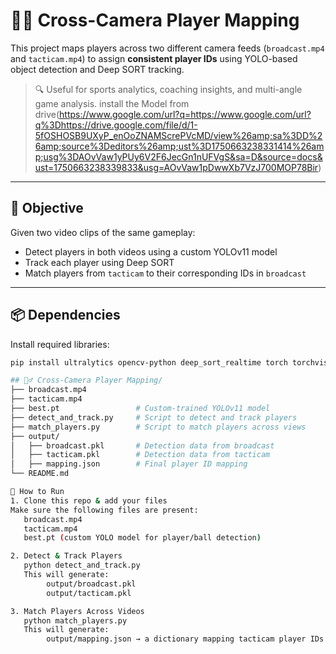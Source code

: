 # 🏃‍♂️ Cross-Camera Player Mapping

This project maps players across two different camera feeds (`broadcast.mp4` and `tacticam.mp4`) to assign **consistent player IDs** using YOLO-based object detection and Deep SORT tracking.

> 🔍 Useful for sports analytics, coaching insights, and multi-angle game analysis.
install the Model from drive(https://www.google.com/url?q=https://www.google.com/url?q%3Dhttps://drive.google.com/file/d/1-5fOSHOSB9UXyP_enOoZNAMScrePVcMD/view%26amp;sa%3DD%26amp;source%3Deditors%26amp;ust%3D1750663238331414%26amp;usg%3DAOvVaw1yPUy6V2F6JecGn1nUFVgS&sa=D&source=docs&ust=1750663238339833&usg=AOvVaw1pDwwXb7VzJ700MOP78Bir)

---

## 🎯 Objective

Given two video clips of the same gameplay:
- Detect players in both videos using a custom YOLOv11 model
- Track each player using Deep SORT
- Match players from `tacticam` to their corresponding IDs in `broadcast`

---

## 📦 Dependencies

Install required libraries:

```bash
pip install ultralytics opencv-python deep_sort_realtime torch torchvision scikit-learn

## 🏃‍♂️ Cross-Camera Player Mapping/
├── broadcast.mp4
├── tacticam.mp4
├── best.pt                 # Custom-trained YOLOv11 model
├── detect_and_track.py     # Script to detect and track players
├── match_players.py        # Script to match players across views
├── output/
│   ├── broadcast.pkl       # Detection data from broadcast
│   ├── tacticam.pkl        # Detection data from tacticam
│   ├── mapping.json        # Final player ID mapping
└── README.md

🚀 How to Run
1. Clone this repo & add your files
Make sure the following files are present:
   broadcast.mp4
   tacticam.mp4
   best.pt (custom YOLO model for player/ball detection)

2. Detect & Track Players
   python detect_and_track.py
   This will generate:
        output/broadcast.pkl
        output/tacticam.pkl

3. Match Players Across Videos
   python match_players.py
   This will generate:
        output/mapping.json → a dictionary mapping tacticam player IDs to broadcast player IDs.

